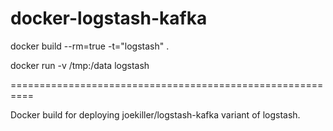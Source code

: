 docker-logstash-kafka
=====================

docker build --rm=true -t="logstash" .

docker run -v /tmp:/data logstash

==========================================================



Docker build for deploying joekiller/logstash-kafka variant of logstash.

